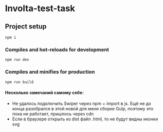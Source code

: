 # Involta-test-task
## Project setup
```
npm i
```
### Compiles and hot-reloads for development
```
npm run dev
```
### Compiles and minifies for production
```
npm run build
```
#### Несколько замечаний самому себе:
- Не удалось подключить Swiper через npm + import в js. Ещё не до конца разобрался в этой новой для меня сборке Gulp, поэтому это пока не работает, пришлось через cdn
- Если в браузере открыть из dist файл .html, то не будут видны иконки svg
